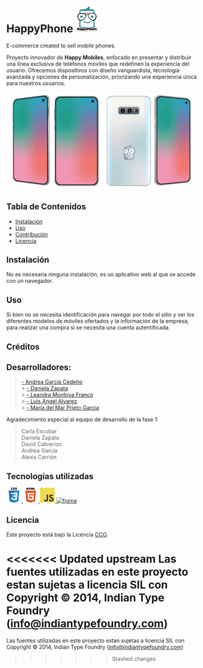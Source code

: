 # HappyPhone <img  src="./img/logo.png" width="60" height="70">

E-commerce created to sell mobile phones.

Proyecto innovador de **Happy Mobiles**, enfocado en presentar y distribuir una línea exclusiva de teléfonos móviles que redefinen la experiencia del usuario. Ofrecemos dispositivos con diseño vanguardista, tecnología avanzada y opciones de personalización, priorizando una experiencia única para nuestros usuarios.

![imágen de un HappyPhone](./img/happyinicio.svg)

## Tabla de Contenidos

- [Instalación](#instalación)
- [Uso](#uso)
- [Contribución](#contribución)
- [Licencia](#licencia)

## Instalación

No es necesaria ninguna instalación, es un aplicativo web al que se accede con un navegador.

## Uso

Si bien no se necesita identificación para navegar por todo el sitio y ver los diferentes modelos de móviles ofertados y la información de la empresa, para realizar una compra si se necesita una cuenta autentificada.

## Créditos

## Desarrolladores:

> <a href="https://www.linkedin.com/in/andrea-garc%C3%ADa-cede%C3%B1o-5467a15b/">- Andrea García Cedeño</a></br> > <a href="https://www.linkedin.com/in/daniela-zapata-6104b760/">- Daniela Zapata</a></br> > <a href="https://www.linkedin.com/in/leandramontoya/">- Leandra Montoya Franco</a></br> > <a href="https://www.linkedin.com/in/luis-angel-alvarez/">- Luis Angel Alvarez</a></br> > <a href="https://www.linkedin.com/in/mar-prieto-garcia/">- María del Mar Prieto Garcia</a>

Agradecimiento especial al equipo de desarrollo de la fase 1:

> Carla Escobar</br>
> Daniela Zapata</br>
> David Cabrerizo</br>
> Andrea García</br>
> Alexis Carrión

## Tecnologías utilizadas

 <p align="left"> <a href="https://www.w3schools.com/css/" target="_blank" rel="noreferrer"> <img src="https://raw.githubusercontent.com/devicons/devicon/master/icons/css3/css3-original-wordmark.svg" alt="css3" width="40" height="40"/> </a> <a href="https://www.w3.org/html/" target="_blank" rel="noreferrer"> <img src="https://raw.githubusercontent.com/devicons/devicon/master/icons/html5/html5-original-wordmark.svg" alt="html5" width="40" height="40"/> </a> <a href="https://developer.mozilla.org/en-US/docs/Web/JavaScript" target="_blank" rel="noreferrer"> <img src="https://raw.githubusercontent.com/devicons/devicon/master/icons/javascript/javascript-original.svg" alt="javascript" width="40" height="40"/> </a><a href="https://www.figma.com/file/FJHzTlgBTrsto9hPjBe51j/HappyPhone_v2.0?type=design&node-id=11%3A4&mode=design&t=77HC83KiNTqlz08J-1" target="_blank" rel="noreferrer"> <img src="https://www.vectorlogo.zone/logos/figma/figma-icon.svg" alt="figma" width="40" height="40"/> </a> </p>

## Licencia

Este proyecto está bajo la Licencia [CCO](LICENSE).

<<<<<<< Updated upstream
Las fuentes utilizadas en este proyecto estan sujetas a licencia SIL con Copyright &copy; 2014, Indian Type Foundry (info@indiantypefoundry.com)
=======
Las fuentes utilizadas en este proyecto estan sujetas a licencia SIL con Copyright &copy; 2014, Indian Type Foundry (info@indiantypefoundry.com)
>>>>>>> Stashed changes
